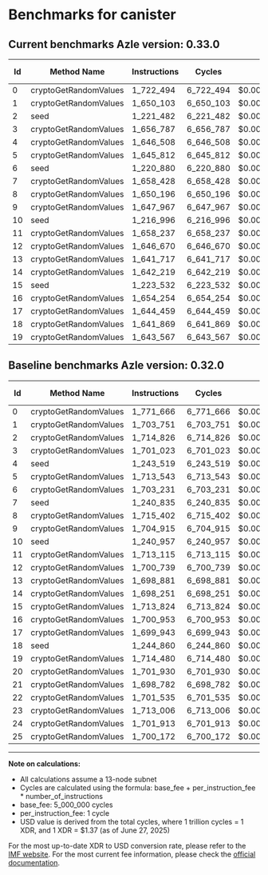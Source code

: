 # Benchmarks for canister

## Current benchmarks Azle version: 0.33.0
| Id | Method Name | Instructions | Cycles | USD | USD/Million Calls | Change |
|-----------|-------------|------------|--------|-----|--------------|-------|
| 0 | cryptoGetRandomValues | 1_722_494 | 6_722_494 | $0.0000092098 | $9.20 | <font color="green">-49_172</font> |
| 1 | cryptoGetRandomValues | 1_650_103 | 6_650_103 | $0.0000091106 | $9.11 | <font color="green">-53_648</font> |
| 2 | seed | 1_221_482 | 6_221_482 | $0.0000085234 | $8.52 | <font color="green">-493_344</font> |
| 3 | cryptoGetRandomValues | 1_656_787 | 6_656_787 | $0.0000091198 | $9.11 | <font color="green">-44_236</font> |
| 4 | cryptoGetRandomValues | 1_646_508 | 6_646_508 | $0.0000091057 | $9.10 | <font color="red">+402_989</font> |
| 5 | cryptoGetRandomValues | 1_645_812 | 6_645_812 | $0.0000091048 | $9.10 | <font color="green">-67_731</font> |
| 6 | seed | 1_220_880 | 6_220_880 | $0.0000085226 | $8.52 | <font color="green">-482_351</font> |
| 7 | cryptoGetRandomValues | 1_658_428 | 6_658_428 | $0.0000091220 | $9.12 | <font color="red">+417_593</font> |
| 8 | cryptoGetRandomValues | 1_650_196 | 6_650_196 | $0.0000091108 | $9.11 | <font color="green">-65_206</font> |
| 9 | cryptoGetRandomValues | 1_647_967 | 6_647_967 | $0.0000091077 | $9.10 | <font color="green">-56_948</font> |
| 10 | seed | 1_216_996 | 6_216_996 | $0.0000085173 | $8.51 | <font color="green">-23_961</font> |
| 11 | cryptoGetRandomValues | 1_658_237 | 6_658_237 | $0.0000091218 | $9.12 | <font color="green">-54_878</font> |
| 12 | cryptoGetRandomValues | 1_646_670 | 6_646_670 | $0.0000091059 | $9.10 | <font color="green">-54_069</font> |
| 13 | cryptoGetRandomValues | 1_641_717 | 6_641_717 | $0.0000090992 | $9.09 | <font color="green">-57_164</font> |
| 14 | cryptoGetRandomValues | 1_642_219 | 6_642_219 | $0.0000090998 | $9.09 | <font color="green">-56_032</font> |
| 15 | seed | 1_223_532 | 6_223_532 | $0.0000085262 | $8.52 | <font color="green">-490_292</font> |
| 16 | cryptoGetRandomValues | 1_654_254 | 6_654_254 | $0.0000091163 | $9.11 | <font color="green">-46_699</font> |
| 17 | cryptoGetRandomValues | 1_644_459 | 6_644_459 | $0.0000091029 | $9.10 | <font color="green">-55_484</font> |
| 18 | cryptoGetRandomValues | 1_641_869 | 6_641_869 | $0.0000090994 | $9.09 | <font color="red">+397_009</font> |
| 19 | cryptoGetRandomValues | 1_643_567 | 6_643_567 | $0.0000091017 | $9.10 | <font color="green">-70_913</font> |

## Baseline benchmarks Azle version: 0.32.0
| Id | Method Name | Instructions | Cycles | USD | USD/Million Calls |
|-----------|-------------|------------|--------|-----|--------------|
| 0 | cryptoGetRandomValues | 1_771_666 | 6_771_666 | $0.0000092772 | $9.27 |
| 1 | cryptoGetRandomValues | 1_703_751 | 6_703_751 | $0.0000091841 | $9.18 |
| 2 | cryptoGetRandomValues | 1_714_826 | 6_714_826 | $0.0000091993 | $9.19 |
| 3 | cryptoGetRandomValues | 1_701_023 | 6_701_023 | $0.0000091804 | $9.18 |
| 4 | seed | 1_243_519 | 6_243_519 | $0.0000085536 | $8.55 |
| 5 | cryptoGetRandomValues | 1_713_543 | 6_713_543 | $0.0000091976 | $9.19 |
| 6 | cryptoGetRandomValues | 1_703_231 | 6_703_231 | $0.0000091834 | $9.18 |
| 7 | seed | 1_240_835 | 6_240_835 | $0.0000085499 | $8.54 |
| 8 | cryptoGetRandomValues | 1_715_402 | 6_715_402 | $0.0000092001 | $9.20 |
| 9 | cryptoGetRandomValues | 1_704_915 | 6_704_915 | $0.0000091857 | $9.18 |
| 10 | seed | 1_240_957 | 6_240_957 | $0.0000085501 | $8.55 |
| 11 | cryptoGetRandomValues | 1_713_115 | 6_713_115 | $0.0000091970 | $9.19 |
| 12 | cryptoGetRandomValues | 1_700_739 | 6_700_739 | $0.0000091800 | $9.18 |
| 13 | cryptoGetRandomValues | 1_698_881 | 6_698_881 | $0.0000091775 | $9.17 |
| 14 | cryptoGetRandomValues | 1_698_251 | 6_698_251 | $0.0000091766 | $9.17 |
| 15 | cryptoGetRandomValues | 1_713_824 | 6_713_824 | $0.0000091979 | $9.19 |
| 16 | cryptoGetRandomValues | 1_700_953 | 6_700_953 | $0.0000091803 | $9.18 |
| 17 | cryptoGetRandomValues | 1_699_943 | 6_699_943 | $0.0000091789 | $9.17 |
| 18 | seed | 1_244_860 | 6_244_860 | $0.0000085555 | $8.55 |
| 19 | cryptoGetRandomValues | 1_714_480 | 6_714_480 | $0.0000091988 | $9.19 |
| 20 | cryptoGetRandomValues | 1_701_930 | 6_701_930 | $0.0000091816 | $9.18 |
| 21 | cryptoGetRandomValues | 1_698_782 | 6_698_782 | $0.0000091773 | $9.17 |
| 22 | cryptoGetRandomValues | 1_701_535 | 6_701_535 | $0.0000091811 | $9.18 |
| 23 | cryptoGetRandomValues | 1_713_006 | 6_713_006 | $0.0000091968 | $9.19 |
| 24 | cryptoGetRandomValues | 1_701_913 | 6_701_913 | $0.0000091816 | $9.18 |
| 25 | cryptoGetRandomValues | 1_700_172 | 6_700_172 | $0.0000091792 | $9.17 |



---

**Note on calculations:**
- All calculations assume a 13-node subnet
- Cycles are calculated using the formula: base_fee + per_instruction_fee \* number_of_instructions
- base_fee: 5_000_000 cycles
- per_instruction_fee: 1 cycle
- USD value is derived from the total cycles, where 1 trillion cycles = 1 XDR, and 1 XDR = $1.37 (as of June 27, 2025)

For the most up-to-date XDR to USD conversion rate, please refer to the [IMF website](https://www.imf.org/external/np/fin/data/rms_sdrv.aspx).
For the most current fee information, please check the [official documentation](https://internetcomputer.org/docs/references/cycles-cost-formulas).